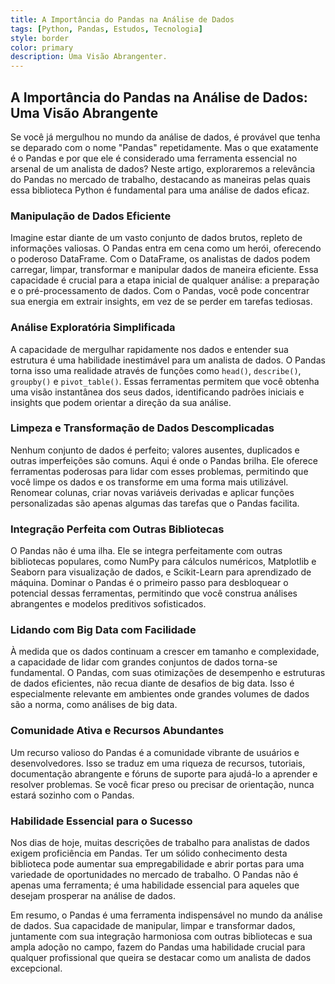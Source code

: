 ```yaml
---
title: A Importância do Pandas na Análise de Dados
tags: [Python, Pandas, Estudos, Tecnologia]
style: border
color: primary
description: Uma Visão Abrangenter.
---
```


## A Importância do Pandas na Análise de Dados: Uma Visão Abrangente

Se você já mergulhou no mundo da análise de dados, é provável que tenha se deparado com o nome "Pandas" repetidamente. Mas o que exatamente é o Pandas e por que ele é considerado uma ferramenta essencial no arsenal de um analista de dados? Neste artigo, exploraremos a relevância do Pandas no mercado de trabalho, destacando as maneiras pelas quais essa biblioteca Python é fundamental para uma análise de dados eficaz.

### Manipulação de Dados Eficiente

Imagine estar diante de um vasto conjunto de dados brutos, repleto de informações valiosas. O Pandas entra em cena como um herói, oferecendo o poderoso DataFrame. Com o DataFrame, os analistas de dados podem carregar, limpar, transformar e manipular dados de maneira eficiente. Essa capacidade é crucial para a etapa inicial de qualquer análise: a preparação e o pré-processamento de dados. Com o Pandas, você pode concentrar sua energia em extrair insights, em vez de se perder em tarefas tediosas.

### Análise Exploratória Simplificada

A capacidade de mergulhar rapidamente nos dados e entender sua estrutura é uma habilidade inestimável para um analista de dados. O Pandas torna isso uma realidade através de funções como `head()`, `describe()`, `groupby()` e `pivot_table()`. Essas ferramentas permitem que você obtenha uma visão instantânea dos seus dados, identificando padrões iniciais e insights que podem orientar a direção da sua análise.

### Limpeza e Transformação de Dados Descomplicadas

Nenhum conjunto de dados é perfeito; valores ausentes, duplicados e outras imperfeições são comuns. Aqui é onde o Pandas brilha. Ele oferece ferramentas poderosas para lidar com esses problemas, permitindo que você limpe os dados e os transforme em uma forma mais utilizável. Renomear colunas, criar novas variáveis derivadas e aplicar funções personalizadas são apenas algumas das tarefas que o Pandas facilita.

### Integração Perfeita com Outras Bibliotecas

O Pandas não é uma ilha. Ele se integra perfeitamente com outras bibliotecas populares, como NumPy para cálculos numéricos, Matplotlib e Seaborn para visualização de dados, e Scikit-Learn para aprendizado de máquina. Dominar o Pandas é o primeiro passo para desbloquear o potencial dessas ferramentas, permitindo que você construa análises abrangentes e modelos preditivos sofisticados.

### Lidando com Big Data com Facilidade

À medida que os dados continuam a crescer em tamanho e complexidade, a capacidade de lidar com grandes conjuntos de dados torna-se fundamental. O Pandas, com suas otimizações de desempenho e estruturas de dados eficientes, não recua diante de desafios de big data. Isso é especialmente relevante em ambientes onde grandes volumes de dados são a norma, como análises de big data.

### Comunidade Ativa e Recursos Abundantes

Um recurso valioso do Pandas é a comunidade vibrante de usuários e desenvolvedores. Isso se traduz em uma riqueza de recursos, tutoriais, documentação abrangente e fóruns de suporte para ajudá-lo a aprender e resolver problemas. Se você ficar preso ou precisar de orientação, nunca estará sozinho com o Pandas.

### Habilidade Essencial para o Sucesso

Nos dias de hoje, muitas descrições de trabalho para analistas de dados exigem proficiência em Pandas. Ter um sólido conhecimento desta biblioteca pode aumentar sua empregabilidade e abrir portas para uma variedade de oportunidades no mercado de trabalho. O Pandas não é apenas uma ferramenta; é uma habilidade essencial para aqueles que desejam prosperar na análise de dados.

Em resumo, o Pandas é uma ferramenta indispensável no mundo da análise de dados. Sua capacidade de manipular, limpar e transformar dados, juntamente com sua integração harmoniosa com outras bibliotecas e sua ampla adoção no campo, fazem do Pandas uma habilidade crucial para qualquer profissional que queira se destacar como um analista de dados excepcional.